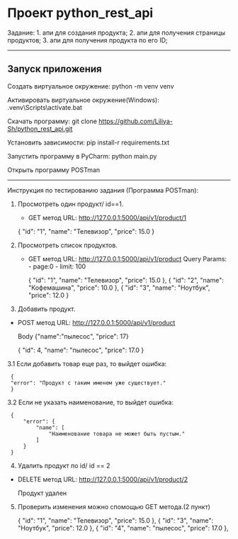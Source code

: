 # Проект python_rest_api

Задание:
    1. апи для создания продукта;
    2. апи для получения страницы продуктов;
    3. апи для получения продукта по его ID;

______________________________________________________________________

## Запуск приложения

Создать виртуальное окружение:
    python -m venv venv

Активировать виртуальное окружение(Windows):
    .venv\Scripts\activate.bat

Скачать программу:
    git clone https://github.com/Liliya-Sh/python_rest_api.git

Установить зависимости:
    pip install-r requirements.txt

Запустить программу в PyCharm:
    python main.py

Открыть программу POSTman
______________________________________________________________________

Инструкция по тестированию задания (Программа  POSTman):

1. Просмотреть один продукт/ id==1.
   - GET метод 
      URL: http://127.0.0.1:5000/api/v1/product/1
      

    {
    "id": "1",
    "name": "Телевизор",
    "price": 15.0
    }
    
2. Просмотреть список продуктов.
   - GET метод 
      URL: http://127.0.0.1:5000/api/v1/product
      Query Params:
         - page:0 
         - limit: 100
   

     {
           "id": "1",
           "name": "Телевизор",
           "price": 15.0
     },
     {
           "id": "2",
           "name": "Кофемашина",
           "price": 10.0
     },
     {
           "id": "3",
           "name": "Ноутбук",
           "price": 12.0
     }

3. Добавить продукт.
  - POST метод
     URL: http://127.0.0.1:5000/api/v1/product
     
     Body {"name":"пылесос", "price": 17}


     {
        "id": 4,
        "name": "пылесос",
        "price": 17.0
     }

  3.1 Если добавить товар еще раз, то выйдет ошибка:


     {
     "error": "Продукт с таким именем уже существует."
     }

  3.2 Если не указать наименование, то выйдет ошибка:


     {
         "error": {
             "name": [
                 "Наименование товара не может быть пустым."
             ]
         }
     }
     
4. Удалить продукт по id/ id == 2  
  - DELETE метод
    URL: http://127.0.0.1:5000/api/v1/product/2


    Продукт удален

5. Проверить изменения можно спомощью GET метода.(2 пункт)


    {
        "id": "1",
        "name": "Телевизор",
        "price": 15.0
    },
    {
        "id": "3",
        "name": "Ноутбук",
        "price": 12.0
    },
    {
        "id": "4",
        "name": "пылесос",
        "price": 17.0
    },